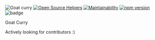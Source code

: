 <img alt="Goat curry" src="https://inch-ci.org/github/tomkiernan120/Goat-Curry.svg?branch=master"> [![Open Source Helpers](https://www.codetriage.com/tomkiernan120/goat-curry/badges/users.svg)](https://www.codetriage.com/tomkiernan120/goat-curry) [![Maintainability](https://api.codeclimate.com/v1/badges/8f9ecef88bbce9bd16a4/maintainability)](https://codeclimate.com/github/tomkiernan120/Goat-Curry/maintainability) [![npm version](https://badge.fury.io/js/goatcurry.svg)](https://badge.fury.io/js/goatcurry) <img id="badge" src="https://david-dm.org/tomkiernan120/Goat-Curry.svg" alt="badge" class="" data-reactid="68"> 

Goat Curry


Actively looking for contributors :)
